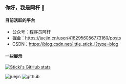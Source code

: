 ### 你好，我是阿杆 🤗

#### 目前活跃的平台

- 公众号：程序员阿杆
- 掘金：https://juejin.cn/user/4182956056773160/posts
- CSDN：https://blog.csdn.net/little_stick_i?type=blog

#### 一些展示

[![Sticki's GitHub stats](https://github-readme-stats-git-masterrstaa-rickstaa.vercel.app/api/?username=stick-i&theme=vue&count_private=true&show_icons=true)](https://github.com/stick-i)

<img src="https://stats.justsong.cn/api/juejin?id=4182956056773160" alt="juejin" />

<img src="https://stats.justsong.cn/api/csdn?id=little_stick_i" alt="github" />


<!--
**stick-i/stick-i** is a ✨ _special_ ✨ repository because its `README.md` (this file) appears on your GitHub profile.

Here are some ideas to get you started:

### Hi there 👋

- 🔭 I’m currently working on ...
- 🌱 I’m currently learning ...
- 👯 I’m looking to collaborate on ...
- 🤔 I’m looking for help with ...
- 💬 Ask me about ...
- 📫 How to reach me: ...
- 😄 Pronouns: ...
- ⚡ Fun fact: ...
-->
